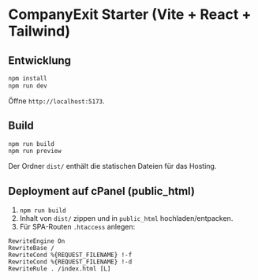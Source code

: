 # CompanyExit Starter (Vite + React + Tailwind)

## Entwicklung
```bash
npm install
npm run dev
```
Öffne `http://localhost:5173`.

## Build
```bash
npm run build
npm run preview
```
Der Ordner `dist/` enthält die statischen Dateien für das Hosting.

## Deployment auf cPanel (public_html)
1. `npm run build`
2. Inhalt von `dist/` zippen und in `public_html` hochladen/entpacken.
3. Für SPA-Routen `.htaccess` anlegen:
```
RewriteEngine On
RewriteBase /
RewriteCond %{REQUEST_FILENAME} !-f
RewriteCond %{REQUEST_FILENAME} !-d
RewriteRule . /index.html [L]
```
